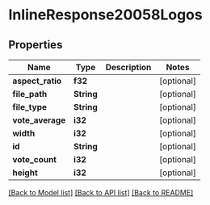 # InlineResponse20058Logos

## Properties

Name | Type | Description | Notes
------------ | ------------- | ------------- | -------------
**aspect_ratio** | **f32** |  | [optional] 
**file_path** | **String** |  | [optional] 
**file_type** | **String** |  | [optional] 
**vote_average** | **i32** |  | [optional] 
**width** | **i32** |  | [optional] 
**id** | **String** |  | [optional] 
**vote_count** | **i32** |  | [optional] 
**height** | **i32** |  | [optional] 

[[Back to Model list]](../README.md#documentation-for-models) [[Back to API list]](../README.md#documentation-for-api-endpoints) [[Back to README]](../README.md)


